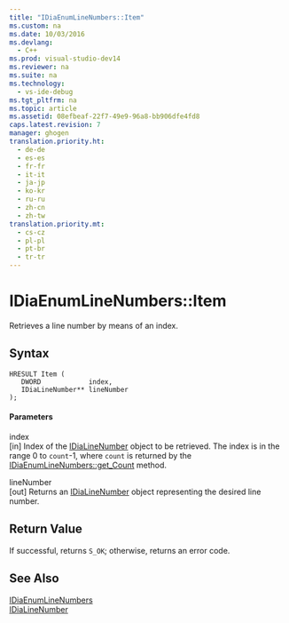 ```yaml
---
title: "IDiaEnumLineNumbers::Item"
ms.custom: na
ms.date: 10/03/2016
ms.devlang: 
  - C++
ms.prod: visual-studio-dev14
ms.reviewer: na
ms.suite: na
ms.technology: 
  - vs-ide-debug
ms.tgt_pltfrm: na
ms.topic: article
ms.assetid: 08efbeaf-22f7-49e9-96a8-bb906dfe4fd8
caps.latest.revision: 7
manager: ghogen
translation.priority.ht: 
  - de-de
  - es-es
  - fr-fr
  - it-it
  - ja-jp
  - ko-kr
  - ru-ru
  - zh-cn
  - zh-tw
translation.priority.mt: 
  - cs-cz
  - pl-pl
  - pt-br
  - tr-tr
---
```

# IDiaEnumLineNumbers::Item
Retrieves a line number by means of an index.  
  
## Syntax  
  
```cpp#  
HRESULT Item (   
   DWORD            index,  
   IDiaLineNumber** lineNumber  
);  
```  
  
#### Parameters  
 index  
 [in] Index of the [IDiaLineNumber](../VS_debugger/IDiaLineNumber.md) object to be retrieved. The index is in the range 0 to `count`-1, where `count` is returned by the [IDiaEnumLineNumbers::get_Count](../VS_debugger/IDiaEnumLineNumbers--get_Count.md) method.  
  
 lineNumber  
 [out] Returns an [IDiaLineNumber](../VS_debugger/IDiaLineNumber.md) object representing the desired line number.  
  
## Return Value  
 If successful, returns `S_OK`; otherwise, returns an error code.  
  
## See Also  
 [IDiaEnumLineNumbers](../VS_debugger/IDiaEnumLineNumbers.md)   
 [IDiaLineNumber](../VS_debugger/IDiaLineNumber.md)